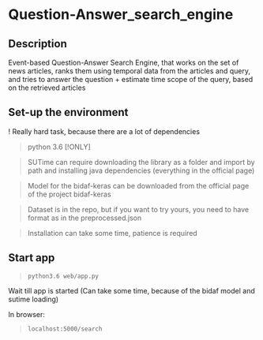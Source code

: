 # Question-Answer_search_engine

## Description

Event-based Question-Answer Search Engine, that works on the set of news articles, ranks them using temporal data from the articles and query, and tries to answer the question + estimate time scope of the query, based on the retrieved articles 

## Set-up the environment

! Really hard task, because there are a lot of dependencies

> python 3.6 [!ONLY]

> SUTime can require downloading the library as a folder and import by path and installing java dependencies (everything in the official page)

> Model for the bidaf-keras can be downloaded from the official page of the project bidaf-keras

> Dataset is in the repo, but if you want to try yours, you need to have format as in the preprocessed.json

> Installation can take some time, patience is required

## Start app

> `python3.6 web/app.py`

Wait till app is started (Can take some time, because of the bidaf model and sutime loading)

In browser:
> `localhost:5000/search`
